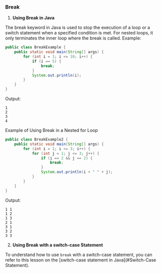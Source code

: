 ### Break
1. **Using Break in Java**

The break keyword in Java is used to stop the execution of a loop or a switch statement when a specified condition is met. For nested loops, it only terminates the inner loop where the break is called.
Example:
```java
public class BreakExample {
    public static void main(String[] args) {
        for (int i = 1; i <= 10; i++) {
            if (i == 5) {
                break;
            }
            System.out.println(i);
        }
    }
}
```
Output:
```
1
2
3
4
```
Example of Using Break in a Nested for Loop
```java
public class BreakExample2 {
    public static void main(String[] args) {
        for (int i = 1; i <= 3; i++) {
            for (int j = 1; j <= 3; j++) {
                if (i == 2 && j == 2) {
                    break;
                }
                System.out.println(i + " " + j);
            }
        }
    }
}
```
Output:
```
1 1
1 2
1 3
2 1
3 1
3 2
3 3
```
2. **Using Break with a switch-case Statement**

To understand how to use `break` with a switch-case statement, you can refer to this lesson on the [switch-case statement in Java](#Switch-Case Statement).

